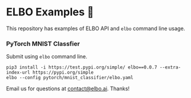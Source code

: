 # ELBO Examples 💪

This repository has examples of ELBO API and `elbo` command line usage.

### PyTorch MNIST Classfier

Submit using `elbo` command line.

```
pip3 install -i https://test.pypi.org/simple/ elbo==0.0.7 --extra-index-url https://pypi.org/simple
elbo --config pytorch/mnist_classifier/elbo.yaml
```

Email us for questions at [contact@elbo.ai](mailto:contact@elbo.ai). Thanks!